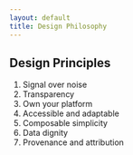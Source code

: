 ```yaml
---
layout: default
title: Design Philosophy
---
```


## Design Principles

1. Signal over noise  
2. Transparency  
3. Own your platform  
4. Accessible and adaptable  
5. Composable simplicity  
6. Data dignity  
7. Provenance and attribution

